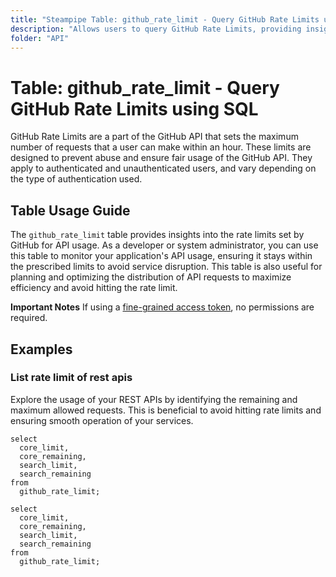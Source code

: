 ```yaml
---
title: "Steampipe Table: github_rate_limit - Query GitHub Rate Limits using SQL"
description: "Allows users to query GitHub Rate Limits, providing insights into the maximum number of requests that the user can make to the GitHub API within an hour."
folder: "API"
---
```


# Table: github_rate_limit - Query GitHub Rate Limits using SQL

GitHub Rate Limits are a part of the GitHub API that sets the maximum number of requests that a user can make within an hour. These limits are designed to prevent abuse and ensure fair usage of the GitHub API. They apply to authenticated and unauthenticated users, and vary depending on the type of authentication used.

## Table Usage Guide

The `github_rate_limit` table provides insights into the rate limits set by GitHub for API usage. As a developer or system administrator, you can use this table to monitor your application's API usage, ensuring it stays within the prescribed limits to avoid service disruption. This table is also useful for planning and optimizing the distribution of API requests to maximize efficiency and avoid hitting the rate limit.

**Important Notes**
If using a [fine-grained access token](https://docs.github.com/en/authentication/keeping-your-account-and-data-secure/managing-your-personal-access-tokens#creating-a-fine-grained-personal-access-token), no permissions are required.

## Examples

### List rate limit of rest apis
Explore the usage of your REST APIs by identifying the remaining and maximum allowed requests. This is beneficial to avoid hitting rate limits and ensuring smooth operation of your services.

```sql+postgres
select
  core_limit,
  core_remaining,
  search_limit,
  search_remaining
from
  github_rate_limit;
```

```sql+sqlite
select
  core_limit,
  core_remaining,
  search_limit,
  search_remaining
from
  github_rate_limit;
```